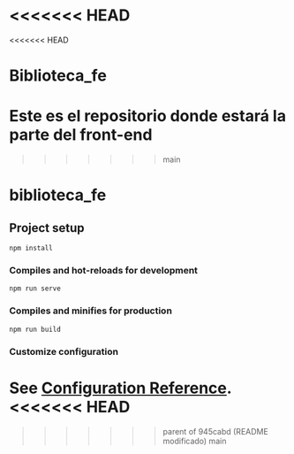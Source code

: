 <<<<<<< HEAD
=======
<<<<<<< HEAD
# Biblioteca_fe
Este es el repositorio donde estará la parte del front-end
=======
>>>>>>> main
# biblioteca_fe

## Project setup
```
npm install
```

### Compiles and hot-reloads for development
```
npm run serve
```

### Compiles and minifies for production
```
npm run build
```

### Customize configuration
See [Configuration Reference](https://cli.vuejs.org/config/).
<<<<<<< HEAD
=======
>>>>>>> parent of 945cabd (README modificado)
>>>>>>> main
